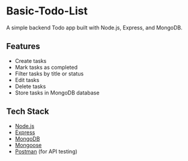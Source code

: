 ﻿# Basic-Todo-List
A simple backend Todo app built with Node.js, Express, and MongoDB.

## Features

- Create tasks
- Mark tasks as completed
- Filter tasks by title or status
- Edit tasks
- Delete tasks
- Store tasks in MongoDB database

## Tech Stack

- [Node.js](https://nodejs.org/)
- [Express](https://expressjs.com/)
- [MongoDB](https://www.mongodb.com/)
- [Mongoose](https://mongoosejs.com/)
- [Postman](https://www.postman.com/) (for API testing)
